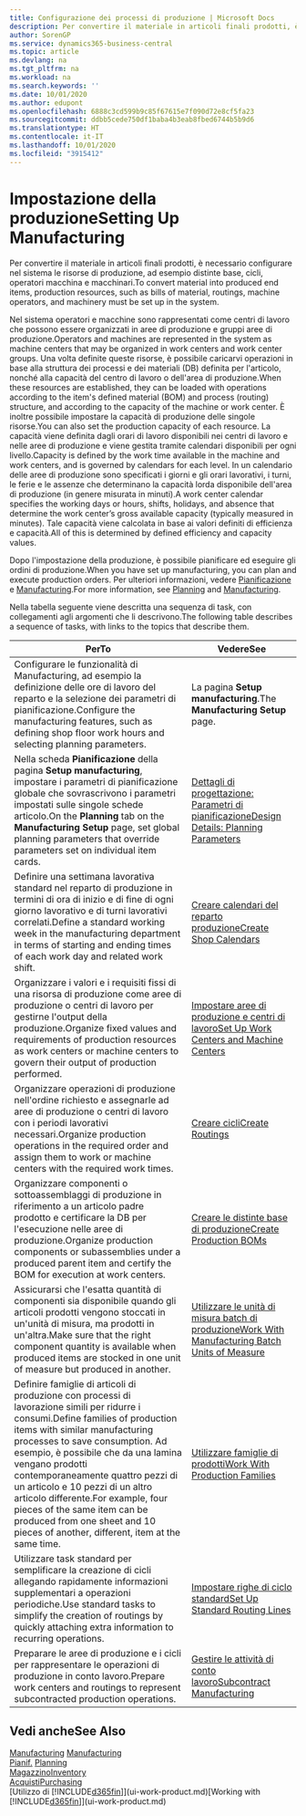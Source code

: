 ```yaml
---
title: Configurazione dei processi di produzione | Microsoft Docs
description: Per convertire il materiale in articoli finali prodotti, è necessario configurare nel sistema le risorse di produzione, ad esempio distinte base, cicli, operatori macchina e macchinari.
author: SorenGP
ms.service: dynamics365-business-central
ms.topic: article
ms.devlang: na
ms.tgt_pltfrm: na
ms.workload: na
ms.search.keywords: ''
ms.date: 10/01/2020
ms.author: edupont
ms.openlocfilehash: 6888c3cd599b9c85f67615e7f090d72e8cf5fa23
ms.sourcegitcommit: ddbb5cede750df1baba4b3eab8fbed6744b5b9d6
ms.translationtype: HT
ms.contentlocale: it-IT
ms.lasthandoff: 10/01/2020
ms.locfileid: "3915412"
---
```

# <a name="setting-up-manufacturing"></a><span data-ttu-id="7406d-103">Impostazione della produzione</span><span class="sxs-lookup"><span data-stu-id="7406d-103">Setting Up Manufacturing</span></span>
<span data-ttu-id="7406d-104">Per convertire il materiale in articoli finali prodotti, è necessario configurare nel sistema le risorse di produzione, ad esempio distinte base, cicli, operatori macchina e macchinari.</span><span class="sxs-lookup"><span data-stu-id="7406d-104">To convert material into produced end items, production resources, such as bills of material, routings, machine operators, and machinery must be set up in the system.</span></span>

<span data-ttu-id="7406d-105">Nel sistema operatori e macchine sono rappresentati come centri di lavoro che possono essere organizzati in aree di produzione e gruppi aree di produzione.</span><span class="sxs-lookup"><span data-stu-id="7406d-105">Operators and machines are represented in the system as machine centers that may be organized in work centers and work center groups.</span></span> <span data-ttu-id="7406d-106">Una volta definite queste risorse, è possibile caricarvi operazioni in base alla struttura dei processi e dei materiali (DB) definita per l'articolo, nonché alla capacità del centro di lavoro o dell'area di produzione.</span><span class="sxs-lookup"><span data-stu-id="7406d-106">When these resources are established, they can be loaded with operations according to the item's defined material (BOM) and process (routing) structure, and according to the capacity of the machine or work center.</span></span> <span data-ttu-id="7406d-107">È inoltre possibile impostare la capacità di produzione delle singole risorse.</span><span class="sxs-lookup"><span data-stu-id="7406d-107">You can also set the production capacity of each resource.</span></span> <span data-ttu-id="7406d-108">La capacità viene definita dagli orari di lavoro disponibili nei centri di lavoro e nelle aree di produzione e viene gestita tramite calendari disponibili per ogni livello.</span><span class="sxs-lookup"><span data-stu-id="7406d-108">Capacity is defined by the work time available in the machine and work centers, and is governed by calendars for each level.</span></span> <span data-ttu-id="7406d-109">In un calendario delle aree di produzione sono specificati i giorni e gli orari lavorativi, i turni, le ferie e le assenze che determinano la capacità lorda disponibile dell'area di produzione (in genere misurata in minuti).</span><span class="sxs-lookup"><span data-stu-id="7406d-109">A work center calendar specifies the working days or hours, shifts, holidays, and absence that determine the work center’s gross available capacity (typically measured in minutes).</span></span> <span data-ttu-id="7406d-110">Tale capacità viene calcolata in base ai valori definiti di efficienza e capacità.</span><span class="sxs-lookup"><span data-stu-id="7406d-110">All of this is determined by defined efficiency and capacity values.</span></span>  

<span data-ttu-id="7406d-111">Dopo l'impostazione della produzione, è possibile pianificare ed eseguire gli ordini di produzione.</span><span class="sxs-lookup"><span data-stu-id="7406d-111">When you have set up manufacturing, you can plan and execute production orders.</span></span> <span data-ttu-id="7406d-112">Per ulteriori informazioni, vedere [Pianificazione](production-planning.md) e [Manufacturing](production-manage-manufacturing.md).</span><span class="sxs-lookup"><span data-stu-id="7406d-112">For more information, see [Planning](production-planning.md) and [Manufacturing](production-manage-manufacturing.md).</span></span>  



 <span data-ttu-id="7406d-113">Nella tabella seguente viene descritta una sequenza di task, con collegamenti agli argomenti che li descrivono.</span><span class="sxs-lookup"><span data-stu-id="7406d-113">The following table describes a sequence of tasks, with links to the topics that describe them.</span></span>   

|<span data-ttu-id="7406d-114">**Per**</span><span class="sxs-lookup"><span data-stu-id="7406d-114">**To**</span></span>|<span data-ttu-id="7406d-115">**Vedere**</span><span class="sxs-lookup"><span data-stu-id="7406d-115">**See**</span></span>|  
|------------|-------------|  
|<span data-ttu-id="7406d-116">Configurare le funzionalità di Manufacturing, ad esempio la definizione delle ore di lavoro del reparto e la selezione dei parametri di pianificazione.</span><span class="sxs-lookup"><span data-stu-id="7406d-116">Configure the manufacturing features, such as defining shop floor work hours and selecting planning parameters.</span></span>|<span data-ttu-id="7406d-117">La pagina **Setup manufacturing**.</span><span class="sxs-lookup"><span data-stu-id="7406d-117">The **Manufacturing Setup** page.</span></span>|
|<span data-ttu-id="7406d-118">Nella scheda **Pianificazione** della pagina **Setup manufacturing**, impostare i parametri di pianificazione globale che sovrascrivono i parametri impostati sulle singole schede articolo.</span><span class="sxs-lookup"><span data-stu-id="7406d-118">On the **Planning** tab on the **Manufacturing Setup** page, set global planning parameters that override parameters set on individual item cards.</span></span>|[<span data-ttu-id="7406d-119">Dettagli di progettazione: Parametri di pianificazione</span><span class="sxs-lookup"><span data-stu-id="7406d-119">Design Details: Planning Parameters</span></span>](design-details-planning-parameters.md)|
|<span data-ttu-id="7406d-120">Definire una settimana lavorativa standard nel reparto di produzione in termini di ora di inizio e di fine di ogni giorno lavorativo e di turni lavorativi correlati.</span><span class="sxs-lookup"><span data-stu-id="7406d-120">Define a standard working week in the manufacturing department in terms of starting and ending times of each work day and related work shift.</span></span>|[<span data-ttu-id="7406d-121">Creare calendari del reparto produzione</span><span class="sxs-lookup"><span data-stu-id="7406d-121">Create Shop Calendars</span></span>](production-how-to-create-work-center-calendars.md)|  
|<span data-ttu-id="7406d-122">Organizzare i valori e i requisiti fissi di una risorsa di produzione come aree di produzione o centri di lavoro per gestirne l'output della produzione.</span><span class="sxs-lookup"><span data-stu-id="7406d-122">Organize fixed values and requirements of production resources as work centers or machine centers to govern their output of production performed.</span></span>|[<span data-ttu-id="7406d-123">Impostare aree di produzione e centri di lavoro</span><span class="sxs-lookup"><span data-stu-id="7406d-123">Set Up Work Centers and Machine Centers</span></span>](production-how-to-set-up-work-and-machine-centers.md)|
|<span data-ttu-id="7406d-124">Organizzare operazioni di produzione nell'ordine richiesto e assegnarle ad aree di produzione o centri di lavoro con i periodi lavorativi necessari.</span><span class="sxs-lookup"><span data-stu-id="7406d-124">Organize production operations in the required order and assign them to work or machine centers with the required work times.</span></span>|[<span data-ttu-id="7406d-125">Creare cicli</span><span class="sxs-lookup"><span data-stu-id="7406d-125">Create Routings</span></span>](production-how-to-create-routings.md)|
|<span data-ttu-id="7406d-126">Organizzare componenti o sottoassemblaggi di produzione in riferimento a un articolo padre prodotto e certificare la DB per l'esecuzione nelle aree di produzione.</span><span class="sxs-lookup"><span data-stu-id="7406d-126">Organize production components or subassemblies under a produced parent item and certify the BOM for execution at work centers.</span></span>|[<span data-ttu-id="7406d-127">Creare le distinte base di produzione</span><span class="sxs-lookup"><span data-stu-id="7406d-127">Create Production BOMs</span></span>](production-how-to-create-production-boms.md)|
|<span data-ttu-id="7406d-128">Assicurarsi che l'esatta quantità di componenti sia disponibile quando gli articoli prodotti vengono stoccati in un'unità di misura, ma prodotti in un'altra.</span><span class="sxs-lookup"><span data-stu-id="7406d-128">Make sure that the right component quantity is available when produced items are stocked in one unit of measure but produced in another.</span></span>|[<span data-ttu-id="7406d-129">Utilizzare le unità di misura batch di produzione</span><span class="sxs-lookup"><span data-stu-id="7406d-129">Work With Manufacturing Batch Units of Measure</span></span>](production-how-to-use-the-manufacturing-batch-unit-of-measure.md)|  
|<span data-ttu-id="7406d-130">Definire famiglie di articoli di produzione con processi di lavorazione simili per ridurre i consumi.</span><span class="sxs-lookup"><span data-stu-id="7406d-130">Define families of production items with similar manufacturing processes to save consumption.</span></span> <span data-ttu-id="7406d-131">Ad esempio, è possibile che da una lamina vengano prodotti contemporaneamente quattro pezzi di un articolo e 10 pezzi di un altro articolo differente.</span><span class="sxs-lookup"><span data-stu-id="7406d-131">For example, four pieces of the same item can be produced from one sheet and 10 pieces of another, different, item at the same time.</span></span>|[<span data-ttu-id="7406d-132">Utilizzare famiglie di prodotti</span><span class="sxs-lookup"><span data-stu-id="7406d-132">Work With Production Families</span></span>](production-how-work-family.md)|
|<span data-ttu-id="7406d-133">Utilizzare task standard per semplificare la creazione di cicli allegando rapidamente informazioni supplementari a operazioni periodiche.</span><span class="sxs-lookup"><span data-stu-id="7406d-133">Use standard tasks to simplify the creation of routings by quickly attaching extra information to recurring operations.</span></span>|[<span data-ttu-id="7406d-134">Impostare righe di ciclo standard</span><span class="sxs-lookup"><span data-stu-id="7406d-134">Set Up Standard Routing Lines</span></span>](production-how-set-up-standard-routing-lines.md)|  
|<span data-ttu-id="7406d-135">Preparare le aree di produzione e i cicli per rappresentare le operazioni di produzione in conto lavoro.</span><span class="sxs-lookup"><span data-stu-id="7406d-135">Prepare work centers and routings to represent subcontracted production operations.</span></span>|[<span data-ttu-id="7406d-136">Gestire le attività di conto lavoro</span><span class="sxs-lookup"><span data-stu-id="7406d-136">Subcontract Manufacturing</span></span>](production-how-to-subcontract-manufacturing.md)|  

## <a name="see-also"></a><span data-ttu-id="7406d-137">Vedi anche</span><span class="sxs-lookup"><span data-stu-id="7406d-137">See Also</span></span>
<span data-ttu-id="7406d-138">[Manufacturing](production-manage-manufacturing.md)  </span><span class="sxs-lookup"><span data-stu-id="7406d-138">[Manufacturing](production-manage-manufacturing.md)  </span></span>  
<span data-ttu-id="7406d-139">[Pianif.](production-planning.md) </span><span class="sxs-lookup"><span data-stu-id="7406d-139">[Planning](production-planning.md) </span></span>  
[<span data-ttu-id="7406d-140">Magazzino</span><span class="sxs-lookup"><span data-stu-id="7406d-140">Inventory</span></span>](inventory-manage-inventory.md)  
[<span data-ttu-id="7406d-141">Acquisti</span><span class="sxs-lookup"><span data-stu-id="7406d-141">Purchasing</span></span>](purchasing-manage-purchasing.md)  
<span data-ttu-id="7406d-142">[Utilizzo di [!INCLUDE[d365fin](includes/d365fin_md.md)]](ui-work-product.md)</span><span class="sxs-lookup"><span data-stu-id="7406d-142">[Working with [!INCLUDE[d365fin](includes/d365fin_md.md)]](ui-work-product.md)</span></span>
